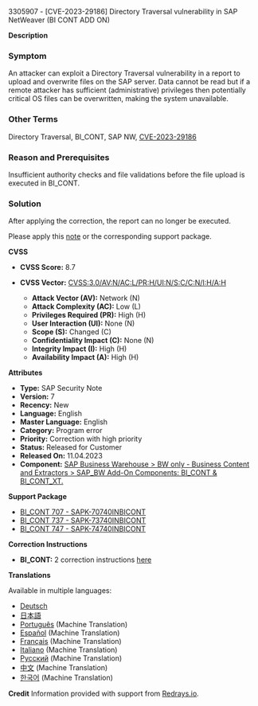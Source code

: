 3305907 - [CVE-2023-29186] Directory Traversal vulnerability in SAP NetWeaver (BI CONT ADD ON)

**Description**

### Symptom
An attacker can exploit a Directory Traversal vulnerability in a report to upload and overwrite files on the SAP server. Data cannot be read but if a remote attacker has sufficient (administrative) privileges then potentially critical OS files can be overwritten, making the system unavailable.

### Other Terms
Directory Traversal, BI_CONT, SAP NW, [CVE-2023-29186](https://www.cve.org/CVERecord?id=CVE-2023-29186)

### Reason and Prerequisites
Insufficient authority checks and file validations before the file upload is executed in BI_CONT.

### Solution
After applying the correction, the report can no longer be executed.

Please apply this [note](https://me.sap.com/notes/0003305907) or the corresponding support package.

**CVSS**

- **CVSS Score:** 8.7
- **CVSS Vector:** [CVSS:3.0/AV:N/AC:L/PR:H/UI:N/S:C/C:N/I:H/A:H](https://nvd.nist.gov/vuln-metrics/cvss/v3-calculator?vector=CVSS:3.0/AV:N/AC:L/PR:H/UI:N/S:C/C:N/I:H/A:H)

  - **Attack Vector (AV):** Network (N)
  - **Attack Complexity (AC):** Low (L)
  - **Privileges Required (PR):** High (H)
  - **User Interaction (UI):** None (N)
  - **Scope (S):** Changed (C)
  - **Confidentiality Impact (C):** None (N)
  - **Integrity Impact (I):** High (H)
  - **Availability Impact (A):** High (H)

**Attributes**

- **Type:** SAP Security Note
- **Version:** 7
- **Recency:** New
- **Language:** English
- **Master Language:** English
- **Category:** Program error
- **Priority:** Correction with high priority
- **Status:** Released for Customer
- **Released On:** 11.04.2023
- **Component:** [SAP Business Warehouse > BW only - Business Content and Extractors > SAP_BW Add-On Components: BI_CONT & BI_CONT_XT.](https://me.sap.com/mynotes?tab=Search&sortBy=Relevance&filters=themk%25253Aeq~'BW-BCT-GEN*'%25252BreleaseStatus%25253Aeq~'CustomerRelease'%25252BsecurityPatchDay%25253Aeq~'NotRestricted'%25252BfuzzyThreshold%25253Aeq~'0.9'&flag=mynotes)

**Support Package**

- [BI_CONT 707 - SAPK-70740INBICONT](https://me.sap.com/supportpackage/SAPK-70740INBICONT)
- [BI_CONT 737 - SAPK-73740INBICONT](https://me.sap.com/supportpackage/SAPK-73740INBICONT)
- [BI_CONT 747 - SAPK-74740INBICONT](https://me.sap.com/supportpackage/SAPK-74740INBICONT)

**Correction Instructions**

- **BI_CONT:** 2 correction instructions [here](https://me.sap.com/corrins/0003305907/384)

**Translations**

Available in multiple languages:
- [Deutsch](https://me.sap.com/notes/0003305907/D)
- [日本語](https://me.sap.com/notes/0003305907/J)
- [Português](https://me.sap.com/notes/0003305907/P) (Machine Translation)
- [Español](https://me.sap.com/notes/0003305907/S) (Machine Translation)
- [Français](https://me.sap.com/notes/0003305907/F) (Machine Translation)
- [Italiano](https://me.sap.com/notes/0003305907/I) (Machine Translation)
- [Русский](https://me.sap.com/notes/0003305907/R) (Machine Translation)
- [中文](https://me.sap.com/notes/0003305907/1) (Machine Translation)
- [한국어](https://me.sap.com/notes/0003305907/3) (Machine Translation)

**Credit**
Information provided with support from [Redrays.io](https://redrays.io).